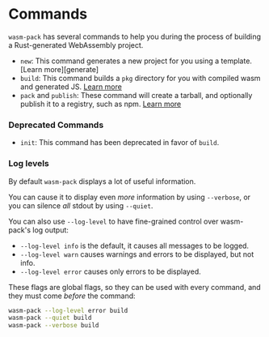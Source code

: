 # Commands

`wasm-pack` has several commands to help you during the process of building
a Rust-generated WebAssembly project.

- `new`: This command generates a new project for you using a template. [Learn more][generate]
- `build`: This command builds a `pkg` directory for you with compiled wasm and generated JS. [Learn more][build]
- `pack` and `publish`: These command will create a tarball, and optionally publish it to a registry, such as npm. [Learn more][pack-pub]


### Deprecated Commands
- `init`: This command has been deprecated in favor of `build`.

[build]: ./build.html
[new]: ./new.html
[pack-pub]: ./pack-and-publish.html

### Log levels

By default `wasm-pack` displays a lot of useful information.

You can cause it to display even *more* information by using `--verbose`, or you can silence *all* stdout by using `--quiet`.

You can also use `--log-level` to have fine-grained control over wasm-pack's log output:

* `--log-level info` is the default, it causes all messages to be logged.
* `--log-level warn` causes warnings and errors to be displayed, but not info.
* `--log-level error` causes only errors to be displayed.

These flags are global flags, so they can be used with every command, and they must come *before* the command:

```sh
wasm-pack --log-level error build
wasm-pack --quiet build
wasm-pack --verbose build
```
